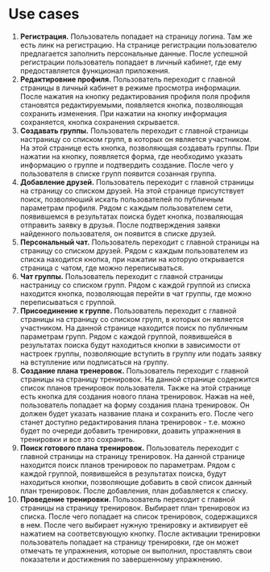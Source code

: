 # Use cases

1. **Регистрация.** Пользователь попадает на страницу логина. Там же есть линк на регистрацию. На странице регистрации
   пользователю предлагается заполнить персональные данные. После успешной регистрации пользователь попадает в личный
   кабинет, где ему предоставляется функционал приложения.
2. **Редактировние профиля.** Пользователь переходит с главной страницы в личный кабинет в режиме просмотра информации.
   После нажатия на кнопку редактирования профиля поля профиля становятся редактируемыми, появляется кнопка, позволяющая
   сохранить изменения. При нажатии на кнопку информация сохраняется, кнопка сохранения скрывается.
3. **Создавать группы.** Пользователь переходит с главной страницы настраницу со списком групп, в которых он является
   участником. На этой странице есть кнопка, позволяющая создавать группы. При нажатии на кнопку, появляется форма, где
   необходимо указать информацию о группе и подтвердить создание. После чего у пользователя в списке групп появится
   созанная группа.
4. **Добавление друзей.** Пользователь переходит с главной страницы на страницу со списком друзей. На этой странице
   присутствует поиск, позволяюший искать пользователей по публичным параметрам профиля. Рядом с каждым пользователем
   сети, появившемся в результатах поиска будет кнопка, позваляющая отправить заявку в друзья. После подтверждения
   заявки найденного пользователя, он появится в списке друзей.
5. **Персональный чат.** Пользователь переходит с главной страницы на страницу со списком друзей. Рядом с каждым
   пользователем из списка находится кнопка, при нажатии на которую открывается страница с чатом, где можно
   переписываться.
6. **Чат группы.** Пользователь переходит с главной страницы настраницу со списком групп. Рядом с каждой группой из
   списка находится кнопка, позволяющая перейти в чат группы, где можно переписываться с группой.
7. **Присоединение к группе.** Пользователь переходит с главной страницы на страницу со списком групп, в которых он
   является участником. На данной странице находится поиск по публичным параметрам групп. Рядом с каждой группой,
   появившейся в результатах поиска будут находиться кнопки в зависимости от настроек группы, позволяющие вступить в
   группу или подать заявку на вступление или подписаться на группу.
8. **Создание плана тренеровок.** Пользователь переходит с главной страницы на страницу тренировок. На данной странице
   содержится список планов тренировок пользователя. Также на этой странице есть кнопка для создания нового плана
   тренировок. Нажав на неё, пользователь попадает на форму создания плана тренировок. Он должен будет указать название
   плана и сохранить его. После чего станет доступно редактирования плана тренировок - т.е. можно будет по очереди
   добавить тренировки, доавить упражнения в тренировки и все это сохранить.
9. **Поиск готового плана тренировок.** Пользователь переходит с главной страницы на страницу тренировок. На данной
   странице находится поиск планов тренировок по параметрам. Рядом с каждой группой, появившейся в результатах поиска,
   будут находиться кнопки, позволяющие добавить в свой список данный план тренировок. После добавления, план
   добавляется к списку.
10. **Проведение тренировки.** Пользователь переходит с главной страницы на страницу тренировок. Выбирает план
    тренировок из списка. После чего попадает на список тренировок, содержащихся в нем. После чего выбирает нужную
    тренировку и активирует её нажатием на соответсвующую кнопку. После активации тренировки пользователь попадает на
    страницу тренировки, где он может отмечать те упражнения, которые он выполнил, проставлять свои показатели и
    достижения по завершенному упражнению.